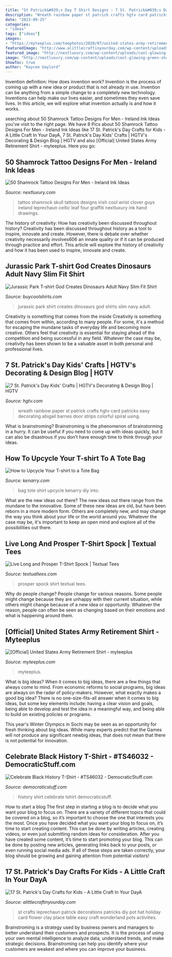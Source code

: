 ```yaml
---
title: "St Patrick&#039;s Day T Shirt Designs : 7 St. Patrick&#039;s Day Kids&#039; Crafts"
description: "Wreath rainbow paper st patrick crafts hgtv card patricks easy decorating abigail barnes door strips colorful spiral using"
date: "2023-09-25"
categories:
- "ideas"
tags: ["ideas"]
images:
- "https://myteeplus.com/teephotos/2020/07/united-states-army-retirement-shirt.jpg"
featuredImage: "http://www.alittlecraftinyourday.com/wp-content/uploads/2015/01/IMGP9995.jpg"
featured_image: "http://nextluxury.com/wp-content/uploads/cool-glowing-green-shamrock-skull-tattoo-for-guys-on-wrist.jpg"
image: "http://nextluxury.com/wp-content/uploads/cool-glowing-green-shamrock-skull-tattoo-for-guys-on-wrist.jpg"
ShowToc: true
author: "Kaycee Gaylord"
---
```



Invention definition: How does invention work?
Invention is the process of coming up with a new idea or product that is not already in use. Invention can be anything from a simple change to a completely new technology. Inventions can help make our lives easier, and sometimes they even save lives. In this article, we will explore what invention actually is and how it works.

	

		
searching about 50 Shamrock Tattoo Designs For Men - Ireland Ink Ideas you've visit to the right page. We have 8 Pics about 50 Shamrock Tattoo Designs For Men - Ireland Ink Ideas like 17 St. Patrick&#039;s Day Crafts for Kids - A Little Craft In Your DayA, 7 St. Patrick&#039;s Day Kids&#039; Crafts | HGTV&#039;s Decorating &amp; Design Blog | HGTV and also [Official] United States Army Retirement Shirt - myteeplus. Here you go:
		
    
## 50 Shamrock Tattoo Designs For Men - Ireland Ink Ideas

<img loading=lazy src="http://nextluxury.com/wp-content/uploads/cool-glowing-green-shamrock-skull-tattoo-for-guys-on-wrist.jpg" onerror="this.onerror=null;this.src='https://tse2.mm.bing.net/th?id=OIP.k1qS2xpI8ivI1hFJiH4qdgHaHa&amp;pid=15.1';" alt="50 Shamrock Tattoo Designs For Men - Ireland Ink Ideas">

_Source: nextluxury.com_

>tattoo shamrock skull tattoos designs irish cool wrist clover guys ireland leprechaun celtic leaf four graffiti nextluxury ink hand drawings. 

	

The history of creativity: How has creativity been discussed throughout history?
Creativity has been discussed throughout history as a tool to inspire, innovate and create. However, there is debate over whether creativity necessarily involves606
an innate quality or if it can be produced through practice and effort. This article will explore the history of creativity and how it has been used to inspire, innovate and create.

    
## Jurassic Park T-shirt God Creates Dinosaurs Adult Navy Slim Fit Shirt

<img loading=lazy src="https://s.yimg.com/aah/buycoolshirts/jurassic-park-t-shirt-god-creates-dinosaurs-adult-navy-slim-fit-shirt-12.jpg" onerror="this.onerror=null;this.src='https://tse4.mm.bing.net/th?id=OIP.2u7QLGDs-7WSFmkaiiTkjwHaIb&amp;pid=15.1';" alt="Jurassic Park T-shirt God Creates Dinosaurs Adult Navy Slim Fit Shirt">

_Source: buycoolshirts.com_

>jurassic park shirt creates dinosaurs god shirts slim navy adult. 

	

Creativity is something that comes from the inside
Creativity is something that comes from within, according to many people. For some, it's a method for escaping the mundane tasks of everyday life and becoming more creative. Others feel that creativity is essential for staying ahead of the competition and being successful in any field. Whatever the case may be, creativity has been shown to be a valuable asset in both personal and professional lives.

    
## 7 St. Patrick&#039;s Day Kids&#039; Crafts | HGTV&#039;s Decorating &amp; Design Blog | HGTV

<img loading=lazy src="https://hgtvhome.sndimg.com/content/dam/images/hgtv/fullset/2016/2/3/1/Original_Abigail-Barnes-rainbow-wreath-final.jpg.rend.hgtvcom.616.822.suffix/1454546322185.jpeg" onerror="this.onerror=null;this.src='https://tse1.mm.bing.net/th?id=OIP.XjNveVDm43cbavOXqGkjLAHaJ4&amp;pid=15.1';" alt="7 St. Patrick&#039;s Day Kids&#039; Crafts | HGTV&#039;s Decorating &amp; Design Blog | HGTV">

_Source: hgtv.com_

>wreath rainbow paper st patrick crafts hgtv card patricks easy decorating abigail barnes door strips colorful spiral using. 

	

What is brainstroming? Brainstroming is the phenomenon of brainstorming in a hurry. It can be useful if you need to come up with ideas quickly, but it can also be disastrous if you don’t have enough time to think through your ideas.

    
## How To Upcycle Your T-shirt To A Tote Bag

<img loading=lazy src="https://www.kenarry.com/wp-content/uploads/2016/03/greco-design_tshirt-tote-bag-square-736x736.jpg" onerror="this.onerror=null;this.src='https://tse2.mm.bing.net/th?id=OIP.9yNPsOjJ3kPvGVGqKQM_IQHaHa&amp;pid=15.1';" alt="How to Upcycle Your T-shirt to a Tote Bag">

_Source: kenarry.com_

>bag tote shirt upcycle kenarry diy into. 

	

What are the new ideas out there?
The new ideas out there range from the mundane to the innovative. Some of these new ideas are old, but have been reborn in a more modern form. Others are completely new, and may change the way you think about your life or the world around you. Whatever the case may be, it's important to keep an open mind and explore all of the possibilities out there.

    
## Live Long And Prosper T-Shirt Spock | Textual Tees

<img loading=lazy src="https://cdn.shopify.com/s/files/1/0301/0501/products/live-long-and-prosper-spock-t-shirt-textual-tees_grande.png?v=1469810368" onerror="this.onerror=null;this.src='https://tse4.mm.bing.net/th?id=OIP.jS4C3caGfz3lp9_p9Xm43AHaHa&amp;pid=15.1';" alt="Live Long and Prosper T-Shirt Spock | Textual Tees">

_Source: textualtees.com_

>prosper spock shirt textual tees. 

	

Why do people change?
People change for various reasons. Some people might change because they are unhappy with their current situation, while others might change because of a new idea or opportunity. Whatever the reason, people can often be seen as changing based on their emotions and what is happening around them.

    
## [Official] United States Army Retirement Shirt - Myteeplus

<img loading=lazy src="https://myteeplus.com/teephotos/2020/07/united-states-army-retirement-shirt.jpg" onerror="this.onerror=null;this.src='https://tse3.mm.bing.net/th?id=OIP.68SVSvaYnQE9ubrzCvN4MgHaHa&amp;pid=15.1';" alt="[Official] United States Army Retirement Shirt - myteeplus">

_Source: myteeplus.com_

>myteeplus. 

	

What is big ideas?
When it comes to big ideas, there are a few things that always come to mind. From economic reforms to social programs, big ideas are always on the radar of policy-makers. However, what exactly makes a good big idea?
There is no one-size-fits-all answer when it comes to big ideas, but some key elements include: having a clear vision and goals, being able to develop and test the idea in a meaningful way, and being able to build on existing policies or programs.

This year's Winter Olympics in Sochi may be seen as an opportunity for fresh thinking about big ideas. While many experts predict that the Games will not produce any significant newbig ideas, that does not mean that there is not potential for innovation.

    
## Celebrate Black History T-Shirt - #TS46032 - DemocraticStuff.com

<img loading=lazy src="https://www.democraticstuff.com/Shared/images/product/Demstuff/TS46032.jpg" onerror="this.onerror=null;this.src='https://tse2.mm.bing.net/th?id=OIP.X6adgLpXQZbSFD2PrQ0z_AHaHF&amp;pid=15.1';" alt="Celebrate Black History T-Shirt - #TS46032 - DemocraticStuff.com">

_Source: democraticstuff.com_

>history shirt celebrate tshirt democraticstuff. 

	

How to start a blog
The first step in starting a blog is to decide what you want your blog to focus on. There are a variety of different topics that could be covered on a blog, so it’s important to choose the one that interests you the most. Once you have decided what you want your blog to focus on, it’s time to start creating content. This can be done by writing articles, creating videos, or even just submitting random ideas for consideration. After you have created some content, it’s time to start promoting your blog. This can be done by posting new articles, generating links back to your posts, or even running social media ads. If all of these steps are taken correctly, your blog should be growing and gaining attention from potential visitors!

    
## 17 St. Patrick&#039;s Day Crafts For Kids - A Little Craft In Your DayA

<img loading=lazy src="http://www.alittlecraftinyourday.com/wp-content/uploads/2015/01/IMGP9995.jpg" onerror="this.onerror=null;this.src='https://tse3.mm.bing.net/th?id=OIP.tK0zTLm47Df3Gd2nRXenZwHaJ0&amp;pid=15.1';" alt="17 St. Patrick&#039;s Day Crafts for Kids - A Little Craft In Your DayA">

_Source: alittlecraftinyourday.com_

>st crafts leprechaun patrick decorations patricks diy pot hat holiday card flower clay place table easy craft wonderland pots activities. 

	

Brainstroming is a strategy used by business owners and managers to better understand their customers and prospects. It is the process of using your own mental intelligence to analyze data, understand trends, and make strategic decisions. Brainstroming can help you identify where your customers are weakest and where you can improve your business.

